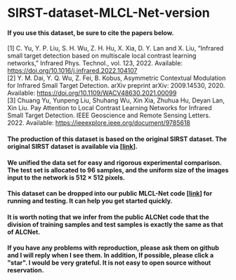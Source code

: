# SIRST-dataset-MLCL-Net-version

#### If you use this dataset, be sure to cite the papers below.  
[1] C. Yu, Y. P. Liu, S. H. Wu, Z. H. Hu, X. Xia, D. Y. Lan and X. Liu, “Infrared small target detection based on multiscale local contrast learning networks,” Infrared Phys. Technol., vol. 123, 2022. Available: https://doi.org/10.1016/j.infrared.2022.104107   
[2] Y. M. Dai, Y. Q. Wu, Z. Fei, B. Kobus, Asymmetric Contextual Modulation for Infrared Small Target Detection. arXiv preprint arXiv: 2009.14530, 2020. Available: https://doi.org/10.1109/WACV48630.2021.00099  
[3] Chuang Yu, Yunpeng Liu, Shuhang Wu, Xin Xia, Zhuhua Hu, Deyan Lan, Xin Liu. Pay Attention to Local Contrast Learning Networks for Infrared Small Target Detection. IEEE Geoscience and Remote Sensing Letters. 2022. Available: https://ieeexplore.ieee.org/document/9785618


#### The production of this dataset is based on the original SIRST dataset. The original SIRST dataset is available via [[link](https://github.com/YimianDai/sirst)].  

#### We unified the data set for easy and rigorous experimental comparison. The test set is allocated to 96 samples, and the uniform size of the images input to the network is 512 × 512 pixels.  


#### This dataset can be dropped into our public MLCL-Net code [[link](https://github.com/YuChuang1205/MLCL-Net)] for running and testing. It can help you get started quickly.

#### It is worth noting that we infer from the public ALCNet code that the division of training samples and test samples is exactly the same as that of ALCNet. 


#### If you have any problems with reproduction, please ask them on github and I will reply when I see them. In addition, If possible, please click a "star". I would be very grateful. It is not easy to open source without reservation.  
